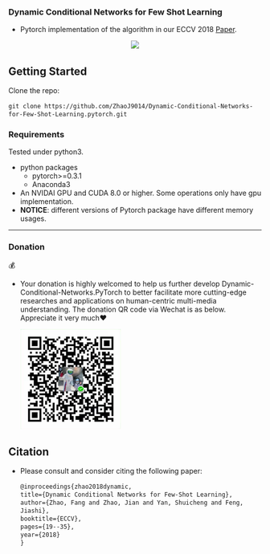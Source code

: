 ### Dynamic Conditional Networks for Few Shot Learning


- Pytorch implementation of the algorithm in our ECCV 2018 [Paper](https://www.researchgate.net/publication/326584672_Dynamic_Conditional_Networks_for_Few-Shot_Learning).


<p align="center">
  <img src="pub/DCL.png" width="500">
</p>


## Getting Started
Clone the repo:

```
git clone https://github.com/ZhaoJ9014/Dynamic-Conditional-Networks-for-Few-Shot-Learning.pytorch.git
```

### Requirements

Tested under python3.

- python packages
  - pytorch>=0.3.1
  - Anaconda3
- An NVIDAI GPU and CUDA 8.0 or higher. Some operations only have gpu implementation.
- **NOTICE**: different versions of Pytorch package have different memory usages.

****
### Donation 
:moneybag:

* Your donation is highly welcomed to help us further develop Dynamic-Conditional-Networks.PyTorch to better facilitate more cutting-edge researches and applications on human-centric multi-media understanding. The donation QR code via Wechat is as below. Appreciate it very much:heart:
 
  <img src="https://github.com/ZhaoJ9014/Dynamic-Conditional-Networks.PyTorch/blob/master/pub/Donation.jpeg" width="200px"/>

## Citation
- Please consult and consider citing the following paper:

      @inproceedings{zhao2018dynamic,
      title={Dynamic Conditional Networks for Few-Shot Learning},
      author={Zhao, Fang and Zhao, Jian and Yan, Shuicheng and Feng, Jiashi},
      booktitle={ECCV},
      pages={19--35},
      year={2018}
      }
